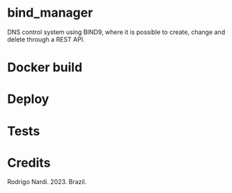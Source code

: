 # bind_manager
DNS control system using BIND9, where it is possible to create, change and delete through a REST API.

# Docker build

# Deploy

# Tests

# Credits
Rodrigo Nardi. 2023. Brazil.
